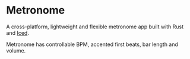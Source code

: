 # Metronome

A cross-platform, lightweight and flexible metronome app built with Rust and [Iced](https://github.com/iced-rs/iced).

Metronome has controllable BPM, accented first beats, bar length and volume.